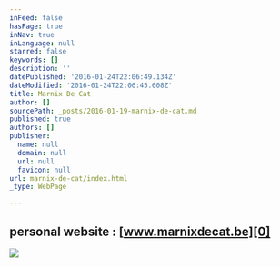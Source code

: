 ```yaml
---
inFeed: false
hasPage: true
inNav: true
inLanguage: null
starred: false
keywords: []
description: ''
datePublished: '2016-01-24T22:06:49.134Z'
dateModified: '2016-01-24T22:06:45.608Z'
title: Marnix De Cat
author: []
sourcePath: _posts/2016-01-19-marnix-de-cat.md
published: true
authors: []
publisher:
  name: null
  domain: null
  url: null
  favicon: null
url: marnix-de-cat/index.html
_type: WebPage

---
```

## personal website : [www.marnixdecat.be][0]
![](https://the-grid-user-content.s3-us-west-2.amazonaws.com/3ae158a6-3011-48e9-8c1f-8c6e3fb45c9d.jpg)

[0]: https://marnixdecat.wix.com/home